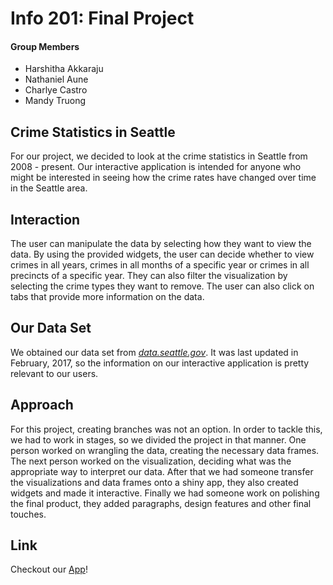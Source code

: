 # Info 201: Final Project
#### Group Members
- Harshitha Akkaraju
- Nathaniel Aune
- Charlye Castro
- Mandy Truong

## Crime Statistics in Seattle
For our project, we decided to look at the crime statistics in Seattle from 2008 - present. Our interactive application is intended for anyone who might be interested in seeing how the crime rates have changed over time in the Seattle area.

## Interaction
The user can manipulate the data by selecting how they want to view the data. By using the provided widgets, the user can decide whether to view crimes in all years, crimes in all months of a specific year or crimes in all precincts of a specific year. They can also filter the visualization by selecting the crime types they want to remove. The user can also click on tabs that provide more information on the data.

## Our Data Set
We obtained our data set from [_data.seattle.gov_](https://data.seattle.gov/Public-Safety/Seattle-Crime-Stats-by-Police-Precinct-2008-Presen/3xqu-vnum). It was last updated in February, 2017, so the information on our interactive application is pretty relevant to our users.

## Approach
For this project, creating branches was not an option. In order to tackle this, we had to work in stages, so we divided the project in that manner. One person worked on wrangling the data, creating the necessary data frames. The next person worked on the visualization, deciding what was the appropriate way to interpret our data. After that we had someone transfer the visualizations and data frames onto a shiny app, they also created widgets and made it interactive. Finally we had someone work on polishing the final product, they added paragraphs, design features and other final touches.

## Link
Checkout our [App](https://naune15.shinyapps.io/info-201-final-project/)!
